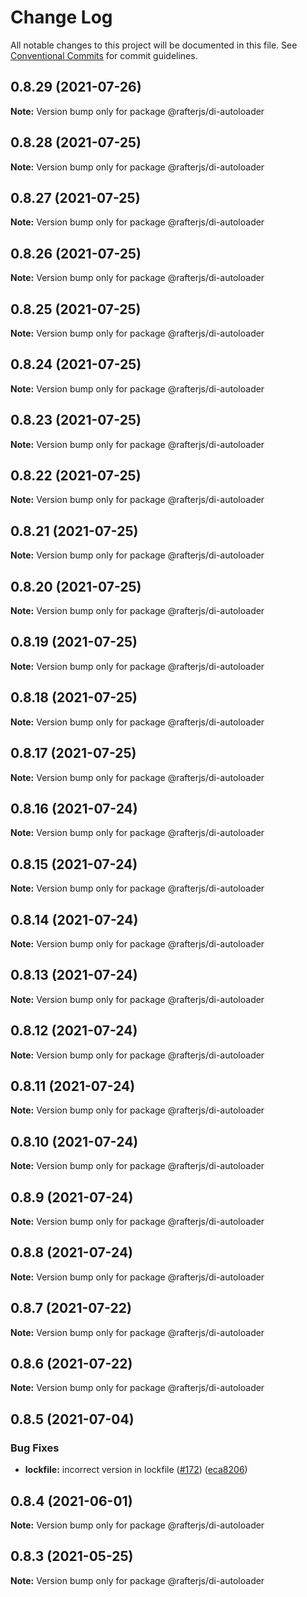 # Change Log

All notable changes to this project will be documented in this file.
See [Conventional Commits](https://conventionalcommits.org) for commit guidelines.

## 0.8.29 (2021-07-26)

**Note:** Version bump only for package @rafterjs/di-autoloader





## 0.8.28 (2021-07-25)

**Note:** Version bump only for package @rafterjs/di-autoloader





## 0.8.27 (2021-07-25)

**Note:** Version bump only for package @rafterjs/di-autoloader





## 0.8.26 (2021-07-25)

**Note:** Version bump only for package @rafterjs/di-autoloader





## 0.8.25 (2021-07-25)

**Note:** Version bump only for package @rafterjs/di-autoloader





## 0.8.24 (2021-07-25)

**Note:** Version bump only for package @rafterjs/di-autoloader





## 0.8.23 (2021-07-25)

**Note:** Version bump only for package @rafterjs/di-autoloader





## 0.8.22 (2021-07-25)

**Note:** Version bump only for package @rafterjs/di-autoloader





## 0.8.21 (2021-07-25)

**Note:** Version bump only for package @rafterjs/di-autoloader





## 0.8.20 (2021-07-25)

**Note:** Version bump only for package @rafterjs/di-autoloader





## 0.8.19 (2021-07-25)

**Note:** Version bump only for package @rafterjs/di-autoloader





## 0.8.18 (2021-07-25)

**Note:** Version bump only for package @rafterjs/di-autoloader





## 0.8.17 (2021-07-25)

**Note:** Version bump only for package @rafterjs/di-autoloader





## 0.8.16 (2021-07-24)

**Note:** Version bump only for package @rafterjs/di-autoloader





## 0.8.15 (2021-07-24)

**Note:** Version bump only for package @rafterjs/di-autoloader





## 0.8.14 (2021-07-24)

**Note:** Version bump only for package @rafterjs/di-autoloader





## 0.8.13 (2021-07-24)

**Note:** Version bump only for package @rafterjs/di-autoloader





## 0.8.12 (2021-07-24)

**Note:** Version bump only for package @rafterjs/di-autoloader





## 0.8.11 (2021-07-24)

**Note:** Version bump only for package @rafterjs/di-autoloader





## 0.8.10 (2021-07-24)

**Note:** Version bump only for package @rafterjs/di-autoloader





## 0.8.9 (2021-07-24)

**Note:** Version bump only for package @rafterjs/di-autoloader





## 0.8.8 (2021-07-24)

**Note:** Version bump only for package @rafterjs/di-autoloader





## 0.8.7 (2021-07-22)

**Note:** Version bump only for package @rafterjs/di-autoloader





## 0.8.6 (2021-07-22)

**Note:** Version bump only for package @rafterjs/di-autoloader





## 0.8.5 (2021-07-04)


### Bug Fixes

* **lockfile:** incorrect version in lockfile ([#172](https://github.com/rafterjs/rafter/issues/172)) ([eca8206](https://github.com/rafterjs/rafter/commit/eca820680574c45714a5cf56560b5f41a1553fa1))





## 0.8.4 (2021-06-01)

**Note:** Version bump only for package @rafterjs/di-autoloader

## 0.8.3 (2021-05-25)

**Note:** Version bump only for package @rafterjs/di-autoloader
